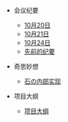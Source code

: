 <!-- _sidebar.md -->

* 会议纪要
  * [10月20日](/会议纪要/10月20日)
  * [10月21日](/会议纪要/10月21日)
  * [10月24日](/会议纪要/10月24日)
  * [先前的纪要](/会议纪要/先前的纪要)
  
* 奇思妙想
  * [石の内部实现](/奇思妙想/shi)
   
* 项目大纲
  * [项目大纲](/项目大纲/项目大纲)

